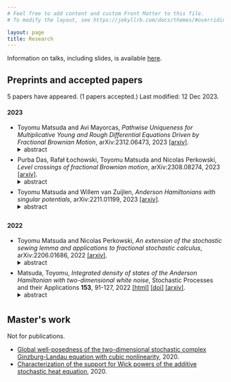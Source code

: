 ```yaml
---
# Feel free to add content and custom Front Matter to this file.
# To modify the layout, see https://jekyllrb.com/docs/themes/#overriding-theme-defaults

layout: page
title: Research
---
```

Information on talks, including slides, is available [here](https://docs.google.com/spreadsheets/d/1Hq3xC7zkISbYOwTR03Kgfj2qLucA5ffEd2mheP6sg2M/edit#gid=0).

<a href="https://arxiv.org/a/matsuda_t_1.html"><i class="ai ai-arxiv-square ai-2x"></i></a>
<a href="https://orcid.org/0000-0002-2422-0863"><i class="ai ai-orcid-square ai-2x"></i></a>
<a href="https://scholar.google.com/citations?hl=en&user=6YeVU1EAAAAJ&view_op=list_works"><i class="ai ai-google-scholar-square ai-2x"></i></a>



## Preprints and accepted papers 
5 papers have appeared. (1 papers accepted.) Last modified: 12 Dec 2023.
<h4 id="y2023">2023</h4>


<ul>
<li>Toyomu Matsuda and Avi Mayorcas, <i>Pathwise Uniqueness for Multiplicative Young and Rough Differential Equations Driven by Fractional Brownian Motion</i>, arXiv:2312.06473, 2023 <a href="https://arxiv.org/abs/2312.06473">[arxiv]</a>.
<details><summary>abstract</summary>We show \emph{pathwise uniqueness} of multiplicative SDEs, in arbitrary dimensions, driven by fractional Brownian motion with Hurst parameter $H\in (1/3,1)$ with volatility coefficient $\sigma$ that is at least $\gamma$-H\"older continuous for $\gamma > \frac{1}{2H} \vee \frac{1-H}{H}$. This improves upon the long-standing results of Lyons (94, 98) and Davie (08) which cover the same regime but require $\sigma$ to be at least $\frac{1}{H}$-H\"older continuous. Our central innovation is to combine stochastic averaging estimates with refined versions of the stochastic sewing lemma, due to Lê (20), Gerencsér (22) and Matsuda and Perkowski (22).</details></li>
<li>Purba Das, Rafał Łochowski, Toyomu Matsuda and Nicolas Perkowski, <i>Level crossings of fractional Brownian motion</i>, arXiv:2308.08274, 2023 <a href="https://arxiv.org/abs/2308.08274">[arxiv]</a>.
<details><summary>abstract</summary>Since the classical work of Lévy, it is known that the local time of Brownian motion can be characterized through the limit of level crossings. While subsequent extensions of this characterization have primarily focused on Markovian or martingale settings, this work presents a highly anticipated extension to fractional Brownian motion -- a prominent non-Markovian and non-martingale process. Our result is viewed as a fractional analogue of Chacon et al. (1981). Consequently, it provides a global path-by-path construction of fractional Brownian local time. Due to the absence of conventional probabilistic tools in the fractional setting, our approach utilizes completely different argument with a flavor of the subadditive ergodic theorem, combined with the shifted stochastic sewing lemma recently obtained in Matsuda and Perkowski (22, arXiv:2206.01686). Furthermore, we prove an almost-sure convergence of the $(1/H)$-th variation of fractional Brownian motion with the Hurst parameter $H$, along random partitions defined by level crossings, called Lebesgue partitions. This result raises an interesting conjecture on the limit, which seems to capture non-Markovian nature of fractional Brownian motion.</details></li>
<li>Toyomu Matsuda and Willem van Zuijlen, <i>Anderson Hamiltonians with singular potentials</i>, arXiv:2211.01199, 2023 <a href="https://arxiv.org/abs/2211.01199">[arxiv]</a>.
<details><summary>abstract</summary>We construct random Schrödinger operators, called Anderson Hamiltonians, with Dirichlet and Neumann boundary conditions for a fairly general class of singular random potentials on bounded domains. Furthermore, we construct the integrated density of states of these Anderson Hamiltonians, and we relate the Lifschitz tails (the asymptotics of the left tails of the integrated density of states) to the left tails of the principal eigenvalues.</details></li>
</ul>
<h4 id="y2022">2022</h4>


<ul>
<li>Toyomu Matsuda and Nicolas Perkowski, <i>An extension of the stochastic sewing lemma and applications to fractional stochastic calculus</i>, arXiv:2206.01686, 2022 <a href="https://arxiv.org/abs/2206.01686">[arxiv]</a>.
<details><summary>abstract</summary>We give an extension of Lê's stochastic sewing lemma [Electron. J. Probab. 25: 1 - 55, 2020]. The stochastic sewing lemma proves convergence in $L_m$ of Riemann type sums $\sum_{[s,t] \in \pi} A_{s,t}$ for an adapted two-parameter stochastic process $A$, under certain conditions on the moments of $A_{s,t}$ and of conditional expectations of $A_{s,t}$ given $\mathcal{F}_s$. Our extension replaces the conditional expectation given $\mathcal{F}_s$ by that given $\mathcal{F}_v$ for $v<s$, and it allows to make use of asymptotic decorrelation properties between $A_{s,t}$ and $\mathcal{F}_v$ by including a singularity in $(s−v)$. We provide three applications for which Lê's stochastic sewing lemma seems to be insufficient.The first is to prove the convergence of Itô or Stratonovich approximations of stochastic integrals along fractional Brownian motions under low regularity assumptions. The second is to obtain new representations of local times of fractional Brownian motions via discretization. The third is to improve a regularity assumption on the diffusion coefficient of a stochastic differential equation driven by a fractional Brownian motion for pathwise uniqueness and strong existence.</details></li>
<li>Matsuda, Toyomu, <i>Integrated density of states of the Anderson Hamiltonian with two-dimensional white noise</i>, Stochastic Processes and their Applications <b>153</b>, 91-127, 2022 <a href="https://www.sciencedirect.com/science/article/pii/S0304414922001727">[html]</a> <a href="http://dx.doi.org/https://doi.org/10.1016/j.spa.2022.07.007">[doi]</a> <a href="https://arxiv.org/abs/2011.09180">[arxiv]</a>.
<details><summary>abstract</summary>We construct the integrated density of states of the Anderson Hamiltonian with two-dimensional white noise by proving the convergence of the Dirichlet eigenvalue counting measures associated with the Anderson Hamiltonians on the boxes. We also determine the logarithmic asymptotics of the left tail of the integrated density of states. Furthermore, we apply our result to a moment explosion of the parabolic Anderson model in the plane.</details></li>
</ul>


## Master's work 
Not for publications.
* [Global well-posedness of the two-dimensional stochastic complex Ginzburg-Landau equation with cubic nonlinearity](https://arxiv.org/abs/2003.01569), 2020.
* [Characterization of the support for Wick powers of the additive stochastic heat equation](https://arxiv.org/abs/2001.11705), 2020.

<style>
summary {
  margin: -0.5em -0.5em 0;
  padding: 0.5em;
}


details[open] summary {
  border-bottom: 1px solid #aaa;
  margin-bottom: 0.5em;
}

details[open] {
  padding-bottom: 0.5em;
}
</style>